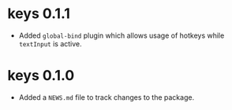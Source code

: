 # keys 0.1.1

* Added `global-bind` plugin which allows usage of hotkeys while `textInput` is active.

# keys 0.1.0

* Added a `NEWS.md` file to track changes to the package.

